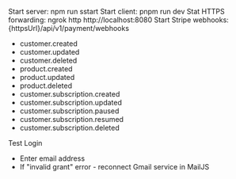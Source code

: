 Start server: npm run sstart
Start client: pnpm run dev
Stat HTTPS forwarding: ngrok http http://localhost:8080
Start Stripe webhooks: {httpsUrl}/api/v1/payment/webhooks

- customer.created
- customer.updated
- customer.deleted
- product.created
- product.updated
- product.deleted
- customer.subscription.created
- customer.subscription.updated
- customer.subscription.paused
- customer.subscription.resumed
- customer.subscription.deleted

Test Login

- Enter email address
- If "invalid grant" error - reconnect Gmail service in MailJS
